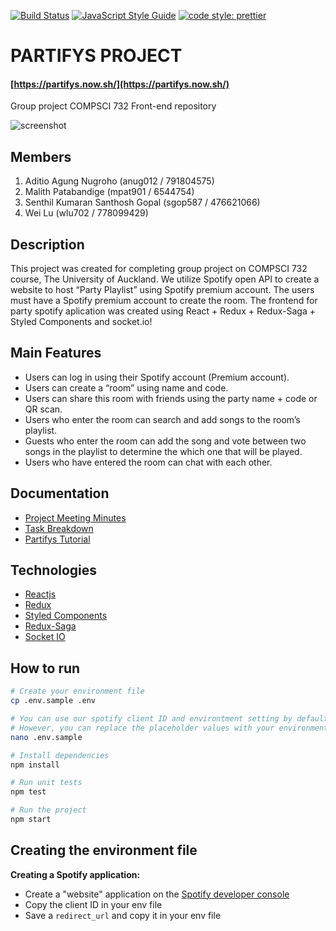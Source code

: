 [![Build Status](https://travis-ci.com/aditioan/partifys-frontend.svg?branch=master)](https://travis-ci.com/aditioan/partifys-frontend.svg?branch=master) [![JavaScript Style Guide](https://img.shields.io/badge/code_style-standard-brightgreen.svg)](https://standardjs.com) [![code style: prettier](https://img.shields.io/badge/code_style-prettier-ff69b4.svg?style=flat-square)](https://github.com/prettier/prettier)

# PARTIFYS PROJECT
#### [https://partifys.now.sh/](https://partifys.now.sh/)
Group project COMPSCI 732 Front-end repository 

![screenshot](./public/group_project.png)

## Members
1. Aditio Agung Nugroho (anug012 / 791804575)
2. Malith Patabandige (mpat901 / 6544754)
3. Senthil Kumaran Santhosh Gopal (sgop587 / 476621066)
4. Wei Lu (wlu702 / 778099429)

## Description
This project was created for completing group project on COMPSCI 732 course, The University of Auckland. We utilize Spotify open API to create a website to host “Party Playlist” using Spotify premium account. The users must have a Spotify premium account to create the room. The frontend for party spotify aplication was created using React + Redux + Redux-Saga + Styled Components and socket.io!

## Main Features
- Users can log in using their Spotify account (Premium account). 
- Users can create a “room” using name and code. 
- Users can share this room with friends using the party name + code or QR scan. 
- Users who enter the room can search and add songs to the room’s playlist. 
- Guests who enter the room can add the song and vote between two songs in the playlist to determine the which one that will be played. 
- Users who have entered the room can chat with each other.

## Documentation
- [Project Meeting Minutes](https://share.nuclino.com/p/Partifys-Meeting-Minutes-Bronze-Bear-PDraCqJpRPWNCj8_Sdny3z)
- [Task Breakdown](https://share.nuclino.com/p/Task-Breakdown-Bronze-Bear-4ooamYE02NkzOKrF760y5d)
- [Partifys Tutorial](https://share.nuclino.com/p/Partifys-Tutorial-Bronze-Bear-T3vQlNFx-vqwT7_pyoEoao)

## Technologies
- [Reactjs](https://reactjs.org/)
- [Redux](https://redux.js.org/)
- [Styled Components](https://www.styled-components.com/)
- [Redux-Saga](https://redux-saga.js.org/)
- [Socket IO](https://socket.io/)

## How to run
```sh
# Create your environment file
cp .env.sample .env

# You can use our spotify client ID and environtment setting by default. 
# However, you can replace the placeholder values with your environment values (see next section)
nano .env.sample

# Install dependencies
npm install

# Run unit tests
npm test

# Run the project
npm start
```

## Creating the environment file

**Creating a Spotify application:**

- Create a "website" application on the [Spotify developer console](https://developer.spotify.com/dashboard/applications)
- Copy the client ID in your env file
- Save a `redirect_url` and copy it in your env file